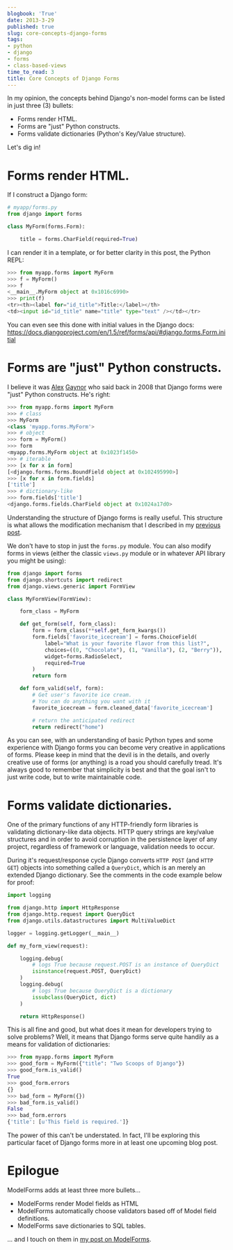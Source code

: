 ```yaml
---
blogbook: 'True'
date: 2013-3-29
published: true
slug: core-concepts-django-forms
tags:
- python
- django
- forms
- class-based-views
time_to_read: 3
title: Core Concepts of Django Forms
---
```


In my opinion, the concepts behind Django's non-model forms can be
listed in just three (3) bullets:

-   Forms render HTML.
-   Forms are "just" Python constructs.
-   Forms validate dictionaries (Python's Key/Value structure).

Let's dig in!

Forms render HTML.
==================

If I construct a Django form:

``` python
# myapp/forms.py
from django import forms

class MyForm(forms.Form):

    title = forms.CharField(required=True)
```

I can render it in a template, or for better clarity in this post, the
Python REPL:

``` python
>>> from myapp.forms import MyForm
>>> f = MyForm()
>>> f
<__main__.MyForm object at 0x1016c6990>
>>> print(f)
<tr><th><label for="id_title">Title:</label></th>
<td><input id="id_title" name="title" type="text" /></td></tr>
```

You can even see this done with initial values in the Django docs:
<https://docs.djangoproject.com/en/1.5/ref/forms/api/#django.forms.Form.initial>

Forms are "just" Python constructs.
=====================================

I believe it was [Alex](https://twitter.com/alex_gaynor)
[Gaynor](https://alexgaynor.net/) who said back in 2008 that Django forms
were "just" Python constructs. He's right:

``` python
>>> from myapp.forms import MyForm
>>> # class
>>> MyForm
<class 'myapp.forms.MyForm'>
>>> # object
>>> form = MyForm()
>>> form
<myapp.forms.MyForm object at 0x1023f1450>
>>> # iterable
>>> [x for x in form]
[<django.forms.forms.BoundField object at 0x102495990>]
>>> [x for x in form.fields]
['title']
>>> # dictionary-like
>>> form.fields['title']
<django.forms.fields.CharField object at 0x1024a17d0>
```

Understanding the structure of Django forms is really useful. This
structure is what allows the modification mechanism that I described in
my [previous post](/overloading-form-fields.html).

We don't have to stop in just the `forms.py` module. You can also
modify forms in views (either the classic `views.py` module or in
whatever API library you might be using):

``` python
from django import forms
from django.shortcuts import redirect
from django.views.generic import FormView

class MyFormView(FormView):

    form_class = MyForm

    def get_form(self, form_class):
        form = form_class(**self.get_form_kwargs())
        form.fields['favorite_icecream'] = forms.ChoiceField(
            label="What is your favorite flavor from this list?",
            choices=((0, "Chocolate"), (1, "Vanilla"), (2, "Berry")),
            widget=forms.RadioSelect,
            required=True
        )
        return form

    def form_valid(self, form):
        # Get user's favorite ice cream.
        # You can do anything you want with it
        favorite_icecream = form.cleaned_data['favorite_icecream']

        # return the anticipated redirect
        return redirect("home")
```

As you can see, with an understanding of basic Python types and some
experience with Django forms you can become very creative in
applications of forms. Please keep in mind that the devil is in the
details, and overly creative use of forms (or anything) is a road you
should carefully tread. It's always good to remember that simplicity is
best and that the goal isn't to just write code, but to write
maintainable code.

Forms validate dictionaries.
============================

One of the primary functions of any HTTP-friendly form libraries is
validating dictionary-like data objects. HTTP query strings are
key/value structures and in order to avoid corruption in the persistence
layer of any project, regardless of framework or language, validation
needs to occur.

During it's request/response cycle Django converts `HTTP POST` (and
`HTTP GET`) objects into something called a `QueryDict`, which is an
merely an extended Django dictionary. See the comments in the code
example below for proof:

``` python
import logging

from django.http import HttpResponse
from django.http.request import QueryDict
from django.utils.datastructures import MultiValueDict

logger = logging.getLogger(__main__)

def my_form_view(request):

    logging.debug(
        # logs True because request.POST is an instance of QueryDict
        isinstance(request.POST, QueryDict)
    )
    logging.debug(
        # logs True because QueryDict is a dictionary
        issubclass(QueryDict, dict)
    )      

    return HttpResponse()
```

This is all fine and good, but what does it mean for developers trying
to solve problems? Well, it means that Django forms serve quite handily
as a means for validation of dictionaries:

``` python
>>> from myapp.forms import MyForm
>>> good_form = MyForm({"title": "Two Scoops of Django"})
>>> good_form.is_valid()
True
>>> good_form.errors
{}
>>> bad_form = MyForm({})
>>> bad_form.is_valid()
False
>>> bad_form.errors
{'title': [u'This field is required.']}
```

The power of this can't be understated. In fact, I'll be exploring
this particular facet of Django forms more in at least one upcoming blog
post.

Epilogue
========

ModelForms adds at least three more bullets...

-   ModelForms render Model fields as HTML
-   ModelForms automatically choose validators based off of Model field
    definitions.
-   ModelForms save dictionaries to SQL tables.

... and I touch on them in [my post on
ModelForms](/core-concepts-django-modelforms.html).
